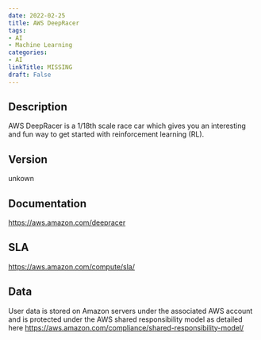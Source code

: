 ```yaml
---
date: 2022-02-25
title: AWS DeepRacer
tags: 
- AI
- Machine Learning
categories: 
- AI
linkTitle: MISSING
draft: False
---
```


## Description

AWS DeepRacer is a 1/18th scale race car which gives you an interesting and fun way to get started with reinforcement learning (RL).

## Version

unkown

## Documentation

https://aws.amazon.com/deepracer

## SLA

https://aws.amazon.com/compute/sla/

## Data

User data is stored on Amazon servers under the associated AWS account and is protected under the AWS shared responsibility model as detailed here https://aws.amazon.com/compliance/shared-responsibility-model/
